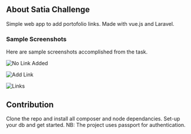 ## About Satia Challenge

Simple web app to add portofolio links. Made with vue.js and Laravel.

### Sample Screenshots
Here are sample screenshots accomplished from the task.

![No Link Added](https://github.com/irerimwenda/Satia-Challenge/raw/master/public/img/default.png)

![Add Link](https://github.com/irerimwenda/Satia-Challenge/tree/master/public/img/add-link.png)

![Links](https://github.com/irerimwenda/Satia-Challenge/tree/master/public/img/home.png)

## Contribution
Clone the repo and install all composer and node dependancies. Set-up your db and get started. NB: The project uses passport for authentication.
